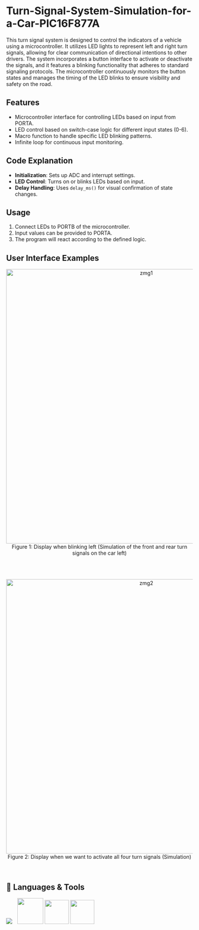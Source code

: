 # Turn-Signal-System-Simulation-for-a-Car-PIC16F877A

This turn signal system is designed to control the indicators of a vehicle using a microcontroller. It utilizes LED lights to represent left and right turn signals, allowing for clear communication of directional intentions to other drivers. The system incorporates a button interface to activate or deactivate the signals, and it features a blinking functionality that adheres to standard signaling protocols. The microcontroller continuously monitors the button states and manages the timing of the LED blinks to ensure visibility and safety on the road.

## Features
- Microcontroller interface for controlling LEDs based on input from PORTA.
- LED control based on switch-case logic for different input states (0-6).
- Macro function to handle specific LED blinking patterns.
- Infinite loop for continuous input monitoring.

## Code Explanation
- **Initialization**: Sets up ADC and interrupt settings.
- **LED Control**: Turns on or blinks LEDs based on input.
- **Delay Handling**: Uses `delay_ms()` for visual confirmation of state changes.

## Usage
1. Connect LEDs to PORTB of the microcontroller.
2. Input values can be provided to PORTA.
3. The program will react according to the defined logic.

## User Interface Examples

<p align="center">
    <img width="741" alt="zmg1" src="https://github.com/user-attachments/assets/9b3751e5-cfb1-40fc-9c37-613d0df45760">
    <br>
    Figure 1: Display when blinking left (Simulation of the front and rear turn signals on the car left)
</p>

<br><br>

<p align="center">
    <img width="741" alt="zmg2" src="https://github.com/user-attachments/assets/62cb4f95-c244-4ed2-a971-b79c7d0b4b72">
    <br>
    Figure 2: Display when we want to activate all four turn signals (Simulation)
</p>

<br>

## 🧰 Languages & Tools 

<div style="display: inline;">
    <img src="https://skillicons.dev/icons?i=cpp"style="margin-right: 10px;" />
    <img src="https://github.com/user-attachments/assets/f29a2b13-cfc7-4e15-a0b6-1180dc7ba9ca" width="70" height="70"  &nbsp; &nbsp; >
    <img src="https://github.com/user-attachments/assets/cf1d8532-3d73-4eed-9139-c02b9aa10ddb" width="65" height="65" &nbsp; &nbsp;/>
    <img src="https://github.com/user-attachments/assets/906cc158-0e38-420f-b0b4-64fc227677e7" width="65" height="65" &nbsp; &nbsp;/>

</div>
